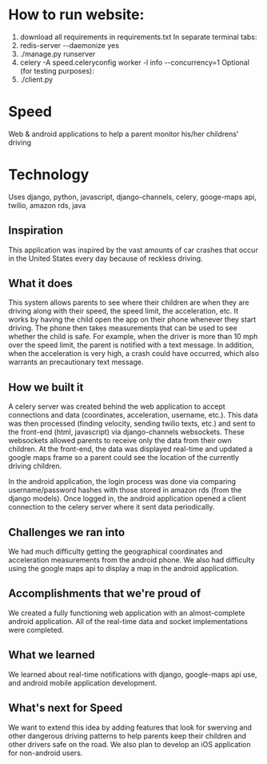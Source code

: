 # How to run website:
1. download all requirements in requirements.txt
In separate terminal tabs:
2. redis-server --daemonize yes
3. ./manage.py runserver
4. celery -A speed.celeryconfig worker -l info --concurrency=1
Optional (for testing purposes):
5. ./client.py



# Speed
Web &amp; android applications to help a parent monitor his/her childrens' driving

# Technology
Uses django, python, javascript, django-channels, celery, googe-maps api, twilio, amazon rds, java

## Inspiration
This application was inspired by the vast amounts of car crashes that occur in the United States every day because of reckless driving. 

## What it does
This system allows parents to see where their children are when they are driving along with their speed, the speed limit, the acceleration, etc. It works by having the child open the app on their phone whenever they start driving. The phone then takes measurements that can be used to see whether the child is safe. For example, when the driver is more than 10 mph over the speed limit, the parent is notified with a text message. In addition, when the acceleration is very high, a crash could have occurred, which also warrants an precautionary text message.

## How we built it
A celery server was created behind the web application to accept connections and data (coordinates, acceleration, username, etc.). This data was then processed (finding velocity, sending twilio texts, etc.) and sent to the front-end (html, javascript) via django-channels websockets. These websockets allowed parents to receive only the data from their own children. At the front-end, the data was displayed real-time and updated a google maps frame so a parent could see the location of the currently driving children.

In the android application, the login process was done via comparing username/password hashes with those stored in amazon rds (from the django models). Once logged in, the android application opened a client connection to the celery server where it sent data periodically.

## Challenges we ran into
We had much difficulty getting the geographical coordinates and acceleration measurements from the android phone. We also had difficulty using the google maps api to display a map in the android application.

## Accomplishments that we're proud of
We created a fully functioning web application with an almost-complete android application. All of the real-time data and socket implementations were completed.

## What we learned
We learned about real-time notifications with django, google-maps api use, and android mobile application development.
## What's next for Speed
We want to extend this idea by adding features that look for swerving and other dangerous driving patterns to help parents keep their children and other drivers safe on the road. We also plan to develop an iOS application for non-android users.

